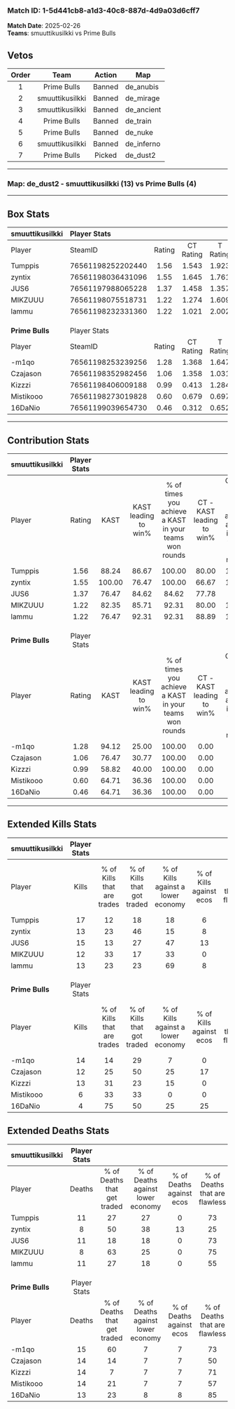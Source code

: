 ### Match ID: 1-5d441cb8-a1d3-40c8-887d-4d9a03d6cff7  
**Match Date**: 2025-02-26  
**Teams**: smuuttikusilkki vs Prime Bulls  

## Vetos  

| Order | Team | Action | Map |
| :---: | :--: | :----: | --- |
| 1 | Prime Bulls | Banned | de_anubis |
| 2 | smuuttikusilkki | Banned | de_mirage |
| 3 | smuuttikusilkki | Banned | de_ancient |
| 4 | Prime Bulls | Banned | de_train |
| 5 | Prime Bulls | Banned | de_nuke |
| 6 | smuuttikusilkki | Banned | de_inferno |
| 7 | Prime Bulls | Picked | de_dust2 |

---  

### **Map**: de_dust2 - smuuttikusilkki (13) vs Prime Bulls (4)  
---  

## Box Stats  

| **smuuttikusilkki** | Player Stats      |        |           |          |        |       |       |         |        |      |     |
| :- | :- | :-: | :-: | :-: | :-: | :-: | :-: | :-: | :-: | :-: | :-: |
| Player              | SteamID           | Rating | CT Rating | T Rating |  KAST  |  ADR  | Kills | Assists | Deaths | K/D  | HS% |
| Tumppis             | 76561198252202440 |  1.56  |   1.543   |  1.923   | 88.24  | 100.4 |  17   |    2    |   11   | 1.55 | 41  |
| zyntix              | 76561198036431096 |  1.55  |   1.645   |  1.761   | 100.00 | 97.2  |  13   |    7    |   8    | 1.63 | 53  |
| JUS6                | 76561197988065228 |  1.37  |   1.458   |  1.357   | 76.47  | 95.1  |  15   |    4    |   11   | 1.36 | 26  |
| MIKZUUU             | 76561198075518731 |  1.22  |   1.274   |  1.609   | 82.35  | 58.6  |  12   |    1    |   8    | 1.50 | 75  |
| lammu               | 76561198232331360 |  1.22  |   1.021   |  2.002   | 76.47  | 76.4  |  13   |    6    |   11   | 1.18 | 38  |
|                     |                   |        |           |          |        |       |       |         |        |      |     |
|                     |                   |        |           |          |        |       |       |         |        |      |     |
|                     |                   |        |           |          |        |       |       |         |        |      |     |
| **Prime Bulls**     | Player Stats      |        |           |          |        |       |       |         |        |      |     |
| Player              | SteamID           | Rating | CT Rating | T Rating |  KAST  |  ADR  | Kills | Assists | Deaths | K/D  | HS% |
| -m1qo               | 76561198253239256 |  1.28  |   1.368   |  1.647   | 94.12  | 82.9  |  14   |    4    |   15   | 0.93 | 57  |
| Czajason            | 76561198352982456 |  1.06  |   1.358   |  1.031   | 76.47  | 79.9  |  12   |    3    |   14   | 0.86 | 83  |
| Kizzzi              | 76561198406009188 |  0.99  |   0.413   |  1.284   | 58.82  | 83.2  |  13   |    2    |   14   | 0.93 | 23  |
| Mistikooo           | 76561198273019828 |  0.60  |   0.679   |  0.697   | 64.71  | 52.4  |   6   |    5    |   14   | 0.43 | 83  |
| 16DaNio             | 76561199039654730 |  0.46  |   0.312   |  0.652   | 64.71  | 36.2  |   4   |    2    |   13   | 0.31 | 50  |
---  

## Contribution Stats  

| **smuuttikusilkki** | Player Stats |        |                      |                                                        |                           |                                                             |                          |                                                            |
| :- | :-: | :-: | :-: | :-: | :-: | :-: | :-: | :-: |
| Player              |    Rating    |  KAST  | KAST leading to win% | % of times you achieve a KAST in your teams won rounds | CT - KAST leading to win% | CT - % of times you achieve a KAST in your teams won rounds | T - KAST leading to win% | T - % of times you achieve a KAST in your teams won rounds |
| Tumppis             |     1.56     | 88.24  |        86.67         |                         100.00                         |           80.00           |                           100.00                            |          100.00          |                           100.00                           |
| zyntix              |     1.55     | 100.00 |        76.47         |                         100.00                         |           66.67           |                           100.00                            |          100.00          |                           100.00                           |
| JUS6                |     1.37     | 76.47  |        84.62         |                         84.62                          |           77.78           |                            87.50                            |          100.00          |                           80.00                            |
| MIKZUUU             |     1.22     | 82.35  |        85.71         |                         92.31                          |           80.00           |                           100.00                            |          100.00          |                           80.00                            |
| lammu               |     1.22     | 76.47  |        92.31         |                         92.31                          |           88.89           |                           100.00                            |          100.00          |                           80.00                            |
|                     |              |        |                      |                                                        |                           |                                                             |                          |                                                            |
|                     |              |        |                      |                                                        |                           |                                                             |                          |                                                            |
|                     |              |        |                      |                                                        |                           |                                                             |                          |                                                            |
| **Prime Bulls**     | Player Stats |        |                      |                                                        |                           |                                                             |                          |                                                            |
| Player              |    Rating    |  KAST  | KAST leading to win% | % of times you achieve a KAST in your teams won rounds | CT - KAST leading to win% | CT - % of times you achieve a KAST in your teams won rounds | T - KAST leading to win% | T - % of times you achieve a KAST in your teams won rounds |
| -m1qo               |     1.28     | 94.12  |        25.00         |                         100.00                         |           0.00            |                            0.00                             |          33.33           |                           100.00                           |
| Czajason            |     1.06     | 76.47  |        30.77         |                         100.00                         |           0.00            |                            0.00                             |          44.44           |                           100.00                           |
| Kizzzi              |     0.99     | 58.82  |        40.00         |                         100.00                         |           0.00            |                            0.00                             |          50.00           |                           100.00                           |
| Mistikooo           |     0.60     | 64.71  |        36.36         |                         100.00                         |           0.00            |                            0.00                             |          57.14           |                           100.00                           |
| 16DaNio             |     0.46     | 64.71  |        36.36         |                         100.00                         |           0.00            |                            0.00                             |          44.44           |                           100.00                           |
---  

## Extended Kills Stats  

| **smuuttikusilkki** | Player Stats |                            |                            |                                    |                         |                              |                                 |                                       |                    |           |
| :- | :-: | :-: | :-: | :-: | :-: | :-: | :-: | :-: | :-: | :-: |
| Player              |    Kills     | % of Kills that are trades | % of Kills that got traded | % of Kills against a lower economy | % of Kills against ecos | % of Kills that are flawless | % of Kills that are close duels | % of Kills that are assisted by flash | Pistol Round Kills | AWP Kills |
| Tumppis             |      17      |             12             |             18             |                 18                 |            6            |              65              |                6                |                   0                   |         0          |     1     |
| zyntix              |      13      |             23             |             46             |                 15                 |            8            |              77              |                8                |                   0                   |         0          |     3     |
| JUS6                |      15      |             13             |             27             |                 47                 |           13            |              73              |                0                |                   0                   |         11         |     1     |
| MIKZUUU             |      12      |             33             |             17             |                 33                 |            0            |              42              |                8                |                   8                   |         0          |     1     |
| lammu               |      13      |             23             |             23             |                 69                 |            8            |              77              |                0                |                   0                   |         0          |     0     |
|                     |              |                            |                            |                                    |                         |                              |                                 |                                       |                    |           |
|                     |              |                            |                            |                                    |                         |                              |                                 |                                       |                    |           |
|                     |              |                            |                            |                                    |                         |                              |                                 |                                       |                    |           |
| **Prime Bulls**     | Player Stats |                            |                            |                                    |                         |                              |                                 |                                       |                    |           |
| Player              |    Kills     | % of Kills that are trades | % of Kills that got traded | % of Kills against a lower economy | % of Kills against ecos | % of Kills that are flawless | % of Kills that are close duels | % of Kills that are assisted by flash | Pistol Round Kills | AWP Kills |
| -m1qo               |      14      |             14             |             29             |                 7                  |            0            |              64              |                0                |                   0                   |         0          |     2     |
| Czajason            |      12      |             25             |             50             |                 25                 |           17            |              50              |                8                |                   0                   |         0          |     2     |
| Kizzzi              |      13      |             31             |             23             |                 15                 |            0            |              77              |                0                |                   0                   |         4          |     2     |
| Mistikooo           |      6       |             33             |             33             |                 0                  |            0            |              33              |               17                |                   0                   |         0          |     1     |
| 16DaNio             |      4       |             75             |             50             |                 25                 |           25            |              75              |                0                |                   0                   |         0          |     1     |
## Extended Deaths Stats  

| **smuuttikusilkki** | Player Stats |                             |                                   |                          |                               |                            |                           |               |
| :- | :-: | :-: | :-: | :-: | :-: | :-: | :-: | :-: |
| Player              |    Deaths    | % of Deaths that get traded | % of Deaths against lower economy | % of Deaths against ecos | % of Deaths that are flawless | % of Deaths that are close | % of Deaths while blinded | Deaths to AWP |
| Tumppis             |      11      |             27              |                27                 |            0             |              73               |             9              |             0             |       2       |
| zyntix              |      8       |             50              |                38                 |            13            |              25               |             0              |             0             |       0       |
| JUS6                |      11      |             18              |                18                 |            0             |              73               |             9              |             0             |       2       |
| MIKZUUU             |      8       |             63              |                25                 |            0             |              75               |             0              |             0             |       0       |
| lammu               |      11      |             27              |                18                 |            0             |              55               |             0              |             0             |       0       |
|                     |              |                             |                                   |                          |                               |                            |                           |               |
|                     |              |                             |                                   |                          |                               |                            |                           |               |
|                     |              |                             |                                   |                          |                               |                            |                           |               |
| **Prime Bulls**     | Player Stats |                             |                                   |                          |                               |                            |                           |               |
| Player              |    Deaths    | % of Deaths that get traded | % of Deaths against lower economy | % of Deaths against ecos | % of Deaths that are flawless | % of Deaths that are close | % of Deaths while blinded | Deaths to AWP |
| -m1qo               |      15      |             60              |                 7                 |            7             |              73               |             0              |             0             |       2       |
| Czajason            |      14      |             14              |                 7                 |            7             |              50               |             7              |             0             |       1       |
| Kizzzi              |      14      |              7              |                 7                 |            7             |              71               |             7              |             0             |       2       |
| Mistikooo           |      14      |             21              |                 7                 |            7             |              57               |             0              |             7             |       3       |
| 16DaNio             |      13      |             23              |                 8                 |            8             |              85               |             8              |             0             |       3       |

